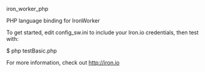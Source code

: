 iron_worker_php

PHP language binding for IronWorker

To get started, edit config_sw.ini to include your Iron.io credentials, then test with:

   $ php testBasic.php
 
 For more information, check out http://iron.io
 
 